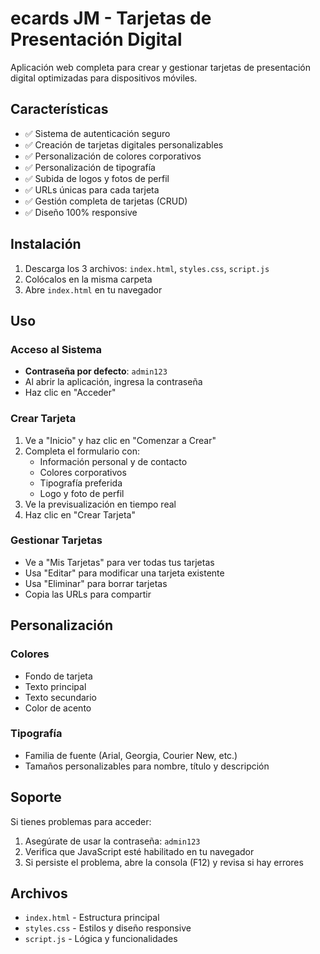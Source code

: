 # ecards JM - Tarjetas de Presentación Digital

Aplicación web completa para crear y gestionar tarjetas de presentación digital optimizadas para dispositivos móviles.

## Características

- ✅ Sistema de autenticación seguro
- ✅ Creación de tarjetas digitales personalizables
- ✅ Personalización de colores corporativos
- ✅ Personalización de tipografía
- ✅ Subida de logos y fotos de perfil
- ✅ URLs únicas para cada tarjeta
- ✅ Gestión completa de tarjetas (CRUD)
- ✅ Diseño 100% responsive

## Instalación

1. Descarga los 3 archivos: `index.html`, `styles.css`, `script.js`
2. Colócalos en la misma carpeta
3. Abre `index.html` en tu navegador

## Uso

### Acceso al Sistema
- **Contraseña por defecto**: `admin123`
- Al abrir la aplicación, ingresa la contraseña
- Haz clic en "Acceder"

### Crear Tarjeta
1. Ve a "Inicio" y haz clic en "Comenzar a Crear"
2. Completa el formulario con:
   - Información personal y de contacto
   - Colores corporativos
   - Tipografía preferida
   - Logo y foto de perfil
3. Ve la previsualización en tiempo real
4. Haz clic en "Crear Tarjeta"

### Gestionar Tarjetas
- Ve a "Mis Tarjetas" para ver todas tus tarjetas
- Usa "Editar" para modificar una tarjeta existente
- Usa "Eliminar" para borrar tarjetas
- Copia las URLs para compartir

## Personalización

### Colores
- Fondo de tarjeta
- Texto principal
- Texto secundario
- Color de acento

### Tipografía
- Familia de fuente (Arial, Georgia, Courier New, etc.)
- Tamaños personalizables para nombre, título y descripción

## Soporte

Si tienes problemas para acceder:
1. Asegúrate de usar la contraseña: `admin123`
2. Verifica que JavaScript esté habilitado en tu navegador
3. Si persiste el problema, abre la consola (F12) y revisa si hay errores

## Archivos

- `index.html` - Estructura principal
- `styles.css` - Estilos y diseño responsive
- `script.js` - Lógica y funcionalidades